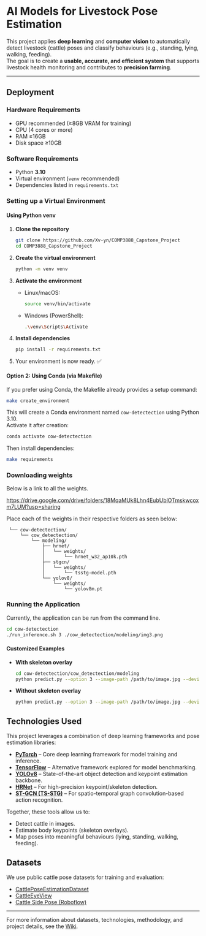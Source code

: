 # AI Models for Livestock Pose Estimation

This project applies **deep learning** and **computer vision** to automatically detect livestock (cattle) poses and classify behaviours (e.g., standing, lying, walking, feeding).  
The goal is to create a **usable, accurate, and efficient system** that supports livestock health monitoring and contributes to **precision farming**.

---

## Deployment

### Hardware Requirements

- GPU recommended (≥8GB VRAM for training)
- CPU (4 cores or more)
- RAM ≥16GB
- Disk space ≥10GB

### Software Requirements

- Python **3.10**
- Virtual environment (`venv` recommended)
- Dependencies listed in `requirements.txt`

### Setting up a Virtual Environment

#### Using Python venv

1. **Clone the repository**

   ```bash
   git clone https://github.com/Xv-yn/COMP3888_Capstone_Project
   cd COMP3888_Capstone_Project
   ```

2. **Create the virtual environment**

   ```bash
   python -m venv venv
   ```

3. **Activate the environment**
   - Linux/macOS:
     ```bash
     source venv/bin/activate
     ```
   - Windows (PowerShell):
     ```bash
     .\venv\Scripts\Activate
     ```

4. **Install dependencies**

   ```bash
   pip install -r requirements.txt
   ```

5. Your environment is now ready. ✅

#### Option 2: Using Conda (via Makefile)

If you prefer using Conda, the Makefile already provides a setup command:

```bash
make create_environment
```

This will create a Conda environment named `cow-detectection` using Python 3.10.  
Activate it after creation:

```bash
conda activate cow-detectection
```

Then install dependencies:

```bash
make requirements
```

### Downloading weights

Below is a link to all the weights.

https://drive.google.com/drive/folders/18MqaMUk8Lhn4EubUblOTmskwcoxm7LUM?usp=sharing

Place each of the weights in their respective folders as seen below:

```
 └── cow-detectection/
     └── cow_detectection/
         └── modeling/
             ├── hrnet/
             │   └── weights/
             │       └── hrnet_w32_ap10k.pth
             ├── stgcn/
             │   └── weights/
             │       └── tsstg-model.pth
             └── yolov8/
                 └── weights/
                     └── yolov8m.pt
```

### Running the Application

Currently, the application can be run from the command line.

```bash
cd cow-detectection
./run_inference.sh 3 ./cow_detectection/modeling/img3.png
```

#### Customized Examples

- **With skeleton overlay**

  ```bash
  cd cow-detectection/cow_detectection/modeling
  python predict.py --option 3 --image-path /path/to/image.jpg --device cuda --show-skeleton
  ```

- **Without skeleton overlay**
  ```bash
  python predict.py --option 3 --image-path /path/to/image.jpg --device cuda --no-show-skeleton
  ```

## Technologies Used

This project leverages a combination of deep learning frameworks and pose estimation libraries:

- **[PyTorch](https://pytorch.org/)** – Core deep learning framework for model training and inference.
- **[TensorFlow](https://www.tensorflow.org/)** – Alternative framework explored for model benchmarking.
- **[YOLOv8](https://github.com/ultralytics/ultralytics)** – State-of-the-art object detection and keypoint estimation backbone.
- **[HRNet](https://github.com/HRNet/HRNet-Human-Pose-Estimation)** – For high-precision keypoint/skeleton detection.
- **[ST-GCN (TS-STG)](https://github.com/yysijie/st-gcn)** – For spatio-temporal graph convolution-based action recognition.

Together, these tools allow us to:

- Detect cattle in images.
- Estimate body keypoints (skeleton overlays).
- Map poses into meaningful behaviours (lying, standing, walking, feeding).

## Datasets

We use public cattle pose datasets for training and evaluation:

- [CattlePoseEstimationDataset](https://huggingface.co/datasets/gtsaidata/CattlePoseEstimationDataset)
- [CattleEyeView](https://github.com/AnimalEyeQ/CattleEyeView)
- [Cattle Side Pose (Roboflow)](https://universe.roboflow.com/shi-wei-hao/cattle_side_pose/dataset/2)

---

For more information about datasets, technologies, methodology, and project details, see the [Wiki](https://github.com/Xv-yn/COMP3888_Capstone_Project/wiki).
